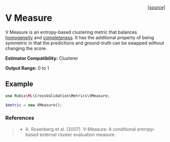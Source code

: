 <span style="float:right;"><a href="https://github.com/RubixML/RubixML/blob/master/src/CrossValidation/Metrics/VMeasure.php">[source]</a></span>

# V Measure
V Measure is an entropy-based clustering metric that balances [homogeneity](homogeneity.md) and [completeness](completeness.md). It has the additional property of being symmetric in that the predictions and ground-truth can be swapped without changing the score.

**Estimator Compatibility:** Clusterer

**Output Range:** 0 to 1

## Example
```php
use Rubix\ML\CrossValidation\Metrics\VMeasure;

$metric = new VMeasure();
```

### References
>- A. Rosenberg et al. (2007). V-Measure: A conditional entropy-based external cluster evaluation measure.